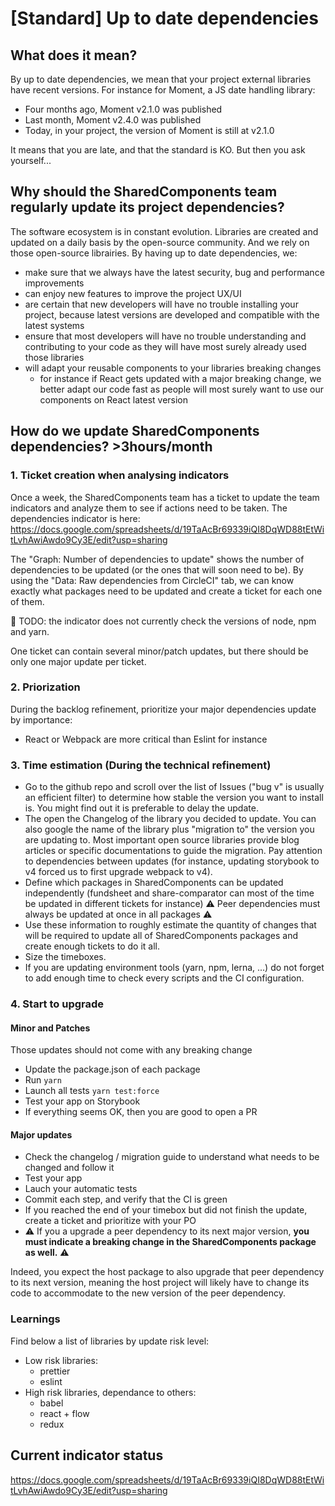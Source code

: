 # [Standard] Up to date dependencies

## What does it mean?

By up to date dependencies, we mean that your project external libraries have recent versions.
For instance for Moment, a JS date handling library:

- Four months ago, Moment v2.1.0 was published
- Last month, Moment v2.4.0 was published
- Today, in your project, the version of Moment is still at v2.1.0

It means that you are late, and that the standard is KO. But then you ask yourself...

## Why should the SharedComponents team regularly update its project dependencies?

The software ecosystem is in constant evolution. Libraries are created and updated on a daily basis by the open-source community. And we rely on those open-source librairies.
By having up to date dependencies, we:

- make sure that we always have the latest security, bug and performance improvements
- can enjoy new features to improve the project UX/UI
- are certain that new developers will have no trouble installing your project, because latest versions are developed and compatible with the latest systems
- ensure that most developers will have no trouble understanding and contributing to your code as they will have most surely already used those libraries
- will adapt your reusable components to your libraries breaking changes
  - for instance if React gets updated with a major breaking change, we better adapt our code fast as people will most surely want to use our components on React latest version

## How do we update SharedComponents dependencies? >3hours/month

### 1. Ticket creation when analysing indicators

Once a week, the SharedComponents team has a ticket to update the team indicators and analyze them to see if actions need to be taken. The dependencies indicator is here: https://docs.google.com/spreadsheets/d/19TaAcBr69339iQI8DqWD88tEtWitLvhAwiAwdo9Cy3E/edit?usp=sharing

The "Graph: Number of dependencies to update" shows the number of dependencies to be updated (or the ones that will soon need to be). By using the "Data: Raw dependencies from CircleCI" tab, we can know exactly what packages need to be updated and create a ticket for each one of them.

:pencil: TODO: the indicator does not currently check the versions of node, npm and yarn.

One ticket can contain several minor/patch updates, but there should be only one major update per ticket.

### 2. Priorization

During the backlog refinement, prioritize your major dependencies update by importance:
- React or Webpack are more critical than Eslint for instance

### 3. Time estimation (During the technical refinement)

- Go to the github repo and scroll over the list of Issues ("bug v<latest major>" is usually an efficient filter) to determine how stable the version you want to install is. You might find out it is preferable to delay the update.
- The open the Changelog of the library you decided to update. You can also google the name of the library plus "migration to" the version you are updating to. Most important open source libraries provide blog articles or specific documentations to guide the migration. Pay attention to dependencies between updates (for instance, updating storybook to v4 forced us to first upgrade webpack to v4).
- Define which packages in SharedComponents can be updated independently (fundsheet and share-comparator can most of the time be updated in different tickets for instance)
  :warning: Peer dependencies must always be updated at once in all packages :warning:
- Use these information to roughly estimate the quantity of changes that will be required to update all of SharedComponents packages and create enough tickets to do it all.
- Size the timeboxes.
- If you are updating environment tools (yarn, npm, lerna, ...) do not forget to add enough time to check every scripts and the CI configuration.

### 4. Start to upgrade

#### Minor and Patches
Those updates should not come with any breaking change
 - Update the package.json of each package
 - Run `yarn`
 - Launch all tests `yarn test:force`
 - Test your app on Storybook
 - If everything seems OK, then you are good to open a PR

#### Major updates
- Check the changelog / migration guide to understand what needs to be changed and follow it
- Test your app
- Lauch your automatic tests
- Commit each step, and verify that the CI is green
- If you reached the end of your timebox but did not finish the update, create a ticket and prioritize with your PO
- :warning: If you a upgrade a peer dependency to its next major version, **you must indicate a breaking change in the SharedComponents package as well.** :warning:

Indeed, you expect the host package to also upgrade that peer dependency to its next version, meaning the host project will likely have to change its code to accommodate to the new version of the peer dependency.

### Learnings

Find below a list of libraries by update risk level:

- Low risk libraries:
  - prettier
  - eslint
- High risk libraries, dependance to others:
  - babel
  - react + flow
  - redux

## Current indicator status

https://docs.google.com/spreadsheets/d/19TaAcBr69339iQI8DqWD88tEtWitLvhAwiAwdo9Cy3E/edit?usp=sharing
